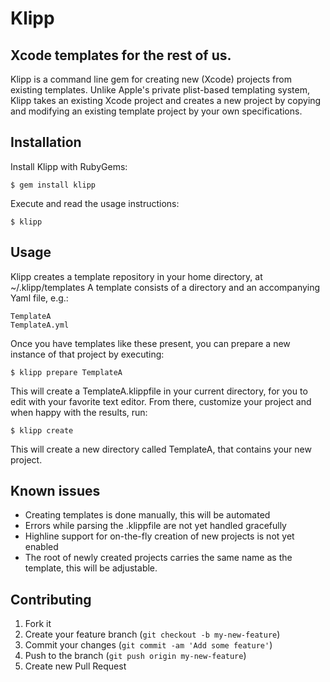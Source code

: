# Klipp
## Xcode templates for the rest of us.

Klipp is a command line gem for creating new (Xcode) projects from existing templates. Unlike Apple's private plist-based templating system, Klipp takes an existing Xcode project and creates a new project by copying and modifying an existing template project by your own specifications.

## Installation

Install Klipp with RubyGems:

    $ gem install klipp

Execute and read the usage instructions:

    $ klipp

## Usage

Klipp creates a template repository in your home directory, at ~/.klipp/templates
A template consists of a directory and an accompanying Yaml file, e.g.:

    TemplateA
	TemplateA.yml

Once you have templates like these present, you can prepare a new instance of that project by executing:

    $ klipp prepare TemplateA

This will create a TemplateA.klippfile in your current directory, for you to edit with your favorite text editor.
From there, customize your project and when happy with the results, run:

    $ klipp create

This will create a new directory called TemplateA, that contains your new project.
	
## Known issues

* Creating templates is done manually, this will be automated
* Errors while parsing the .klippfile are not yet handled gracefully
* Highline support for on-the-fly creation of new projects is not yet enabled
* The root of newly created projects carries the same name as the template, this will be adjustable.

## Contributing

1. Fork it
2. Create your feature branch (`git checkout -b my-new-feature`)
3. Commit your changes (`git commit -am 'Add some feature'`)
4. Push to the branch (`git push origin my-new-feature`)
5. Create new Pull Request

